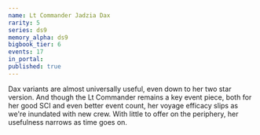 ```yaml
---
name: Lt Commander Jadzia Dax
rarity: 5
series: ds9
memory_alpha: ds9
bigbook_tier: 6
events: 17
in_portal:
published: true
---
```


Dax variants are almost universally useful, even down to her two star version. And though the Lt Commander remains a key event piece, both for her good SCI and even better event count, her voyage efficacy slips as we're inundated with new crew. With little to offer on the periphery, her usefulness narrows as time goes on.
